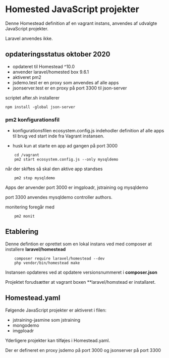 # Homested JavaScript projekter

Denne Homestead definition af en vagrant instans, anvendes af udvalgte JavaScript projekter.
 
Laravel anvendes ikke.

## opdateringsstatus oktober 2020

- opdateret til Homestead ^10.0
- anvender laravel/homested box 9.6.1
- aktiveret pm2 
- jsdemo.test er en proxy som anvendes af alle apps
- jsonserver.test er en proxy på port 3300 til json-server

scriptet after.sh installerer 

    npm install -global json-server

### pm2 konfigurationsfil

- konfigurationsfilen ecosystem.config.js indehodler definition af alle apps til brug ved start inde fra Vagrant instansen.

- husk kun at starte en app ad gangen på port 3000

```
    cd /vagrant
    pm2 start ecosystem.config.js --only mysqldemo
```
    
når der skiftes så skal den aktive app standses

```
    pm2 stop mysqldemo
```

Apps der anvender port 3000 er imgploadr, jstraining og mysqldemo

port 3300 anvendes mysqldemo controller authors.

monitering foregår med

```
    pm2 monit
```

## Etablering
Denne defintion er oprettet som en lokal instans ved med composer at installere **laravel/homestead** 

```
    composer require laravel/homestead --dev
    php vendor/bin/homestead make
```

Instansen opdateres ved at opdatere versionsnummeret i **composer.json**

Projektet forudsætter at vagrant boxen **laravel/homstead er installaret.

## Homestead.yaml

Følgende JavaScript projekter er aktiveret i filen:

- jstraining-jasmine som jstraining
- mongodemo
- imgploadr

Yderligere projekter kan tilføjes i Homestead.yaml.

Der er defineret en proxy jsdemo på port 3000 og jsonserver på port 3300

